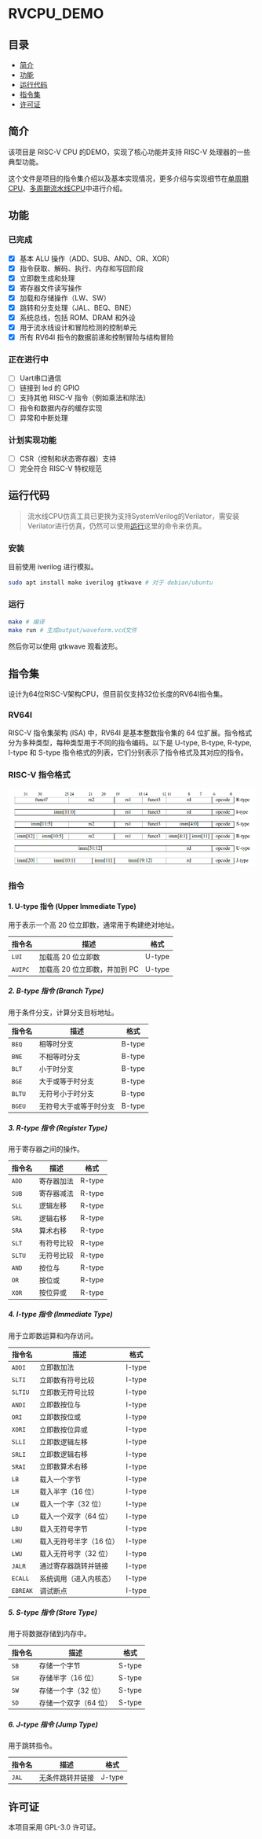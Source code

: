 # RVCPU_DEMO

## 目录

- [简介](#简介)
- [功能](#功能)
- [运行代码](#运行代码)
- [指令集](#指令集)
- [许可证](#许可证)

## 简介

该项目是 RISC-V CPU 的DEMO，实现了核心功能并支持 RISC-V 处理器的一些典型功能。

这个文件是项目的指令集介绍以及基本实现情况，更多介绍与实现细节在[单周期CPU](Single_Cycle_CPU/README.md)、[多周期流水线CPU](Pipelined_CPU/README.md)中进行介绍。

## 功能

### 已完成

- [x] 基本 ALU 操作（ADD、SUB、AND、OR、XOR）
- [x] 指令获取、解码、执行、内存和写回阶段
- [x] 立即数生成和处理
- [x] 寄存器文件读写操作
- [x] 加载和存储操作（LW、SW）
- [x] 跳转和分支处理（JAL、BEQ、BNE）
- [x] 系统总线，包括 ROM、DRAM 和外设
- [x] 用于流水线设计和冒险检测的控制单元
- [x] 所有 RV64I 指令的数据前递和控制冒险与结构冒险

### 正在进行中

- [ ] Uart串口通信
- [ ] 链接到 led 的 GPIO
- [ ] 支持其他 RISC-V 指令（例如乘法和除法）
- [ ] 指令和数据内存的缓存实现
- [ ] 异常和中断处理

### 计划实现功能

- [ ] CSR（控制和状态寄存器）支持
- [ ] 完全符合 RISC-V 特权规范

## 运行代码

> 流水线CPU仿真工具已更换为支持SystemVerilog的Verilator，需安装Verilator进行仿真，仍然可以使用[运行](#运行)这里的命令来仿真。

### 安装

目前使用 iverilog 进行模拟。

```bash
sudo apt install make iverilog gtkwave # 对于 debian/ubuntu
```

### 运行

```bash
make # 编译
make run # 生成output/waveform.vcd文件
```

然后你可以使用 gtkwave 观看波形。

## 指令集

设计为64位RISC-V架构CPU，但目前仅支持32位长度的RV64I指令集。

### RV64I

RISC-V 指令集架构 (ISA) 中，RV64I 是基本整数指令集的 64 位扩展。指令格式分为多种类型，每种类型用于不同的指令编码。以下是 U-type, B-type, R-type, I-type 和 S-type 指令格式的列表，它们分别表示了指令格式及其对应的指令。

### RISC-V 指令格式

![image](./Ref/images/riscv-inst-format.png)

### 指令

#### 1. U-type 指令 (Upper Immediate Type)

用于表示一个高 20 位立即数，通常用于构建绝对地址。

| 指令名  | 描述                           | 格式     |
|---------|--------------------------------|----------|
| `LUI`   | 加载高 20 位立即数             | U-type   |
| `AUIPC` | 加载高 20 位立即数，并加到 PC  | U-type   |

##### 2. B-type 指令 (Branch Type)

用于条件分支，计算分支目标地址。

| 指令名  | 描述                       | 格式     |
|---------|----------------------------|----------|
| `BEQ`   | 相等时分支                 | B-type   |
| `BNE`   | 不相等时分支               | B-type   |
| `BLT`   | 小于时分支                 | B-type   |
| `BGE`   | 大于或等于时分支           | B-type   |
| `BLTU`  | 无符号小于时分支           | B-type   |
| `BGEU`  | 无符号大于或等于时分支     | B-type   |

##### 3. R-type 指令 (Register Type)

用于寄存器之间的操作。

| 指令名  | 描述                         | 格式     |
|---------|------------------------------|----------|
| `ADD`   | 寄存器加法                   | R-type   |
| `SUB`   | 寄存器减法                   | R-type   |
| `SLL`   | 逻辑左移                     | R-type   |
| `SRL`   | 逻辑右移                     | R-type   |
| `SRA`   | 算术右移                     | R-type   |
| `SLT`   | 有符号比较                   | R-type   |
| `SLTU`  | 无符号比较                   | R-type   |
| `AND`   | 按位与                       | R-type   |
| `OR`    | 按位或                       | R-type   |
| `XOR`   | 按位异或                     | R-type   |

##### 4. I-type 指令 (Immediate Type)

用于立即数运算和内存访问。

| 指令名  | 描述                             | 格式     |
|---------|----------------------------------|----------|
| `ADDI`  | 立即数加法                       | I-type   |
| `SLTI`  | 立即数有符号比较                 | I-type   |
| `SLTIU` | 立即数无符号比较                 | I-type   |
| `ANDI`  | 立即数按位与                     | I-type   |
| `ORI`   | 立即数按位或                     | I-type   |
| `XORI`  | 立即数按位异或                   | I-type   |
| `SLLI`  | 立即数逻辑左移                   | I-type   |
| `SRLI`  | 立即数逻辑右移                   | I-type   |
| `SRAI`  | 立即数算术右移                   | I-type   |
| `LB`    | 载入一个字节                     | I-type   |
| `LH`    | 载入半字（16 位）                | I-type   |
| `LW`    | 载入一个字（32 位）              | I-type   |
| `LD`    | 载入一个双字（64 位）            | I-type   |
| `LBU`   | 载入无符号字节                   | I-type   |
| `LHU`   | 载入无符号半字（16 位）          | I-type   |
| `LWU`   | 载入无符号字（32 位）            | I-type   |
| `JALR`  | 通过寄存器跳转并链接             | I-type   |
| `ECALL` | 系统调用（进入内核态）           | I-type   |
| `EBREAK`| 调试断点                         | I-type   |

##### 5. S-type 指令 (Store Type)

用于将数据存储到内存中。

| 指令名  | 描述                         | 格式     |
|---------|------------------------------|----------|
| `SB`    | 存储一个字节                 | S-type   |
| `SH`    | 存储半字（16 位）            | S-type   |
| `SW`    | 存储一个字（32 位）          | S-type   |
| `SD`    | 存储一个双字（64 位）        | S-type   |

##### 6. J-type 指令 (Jump Type)

用于跳转指令。

| 指令名  | 描述                     | 格式     |
|---------|--------------------------|----------|
| `JAL`   | 无条件跳转并链接         | J-type   |

## 许可证

本项目采用 GPL-3.0 许可证。